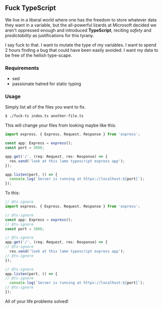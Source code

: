 ## Fuck TypeScript

We live in a liberal world where one has the freedom to store whatever data they want in a variable, but the all-powerful lizards at Microsoft decided we aren't oppressed enough and introduced **TypeScript**, reciting *safety* and *predictability* as justifications for this tyrany.

I say fuck to that. I want to mutate the type of my variables. I want to spend 2 hours finding a bug that could have been easily avoided. I want my data to be free of the hellish type-scape.

### Requirements

- sed
- passionate hatred for static typing

### Usage

Simply list all of the files you want to fix.

```sh
$ ./fuck-ts index.ts another-file.ts
```

This will change your files from looking maybe like this:

```ts
import express, { Express, Request, Response } from 'express';

const app: Express = express();
const port = 3000;

app.get('/', (req: Request, res: Response) => {
  res.send('look at this lame typescript express app');
});

app.listen(port, () => {
  console.log(`Server is running at https://localhost:${port}`);
});
```
To this:
```ts
// @ts-ignore
import express, { Express, Request, Response } from 'express';

// @ts-ignore
const app: Express = express();
// @ts-ignore
const port = 3000;

// @ts-ignore
app.get('/', (req: Request, res: Response) => {
// @ts-ignore
  res.send('look at this lame typescript express app');
// @ts-ignore
});

// @ts-ignore
app.listen(port, () => {
// @ts-ignore
  console.log(`Server is running at https://localhost:${port}`);
// @ts-ignore
});
```

All of your life problems solved!